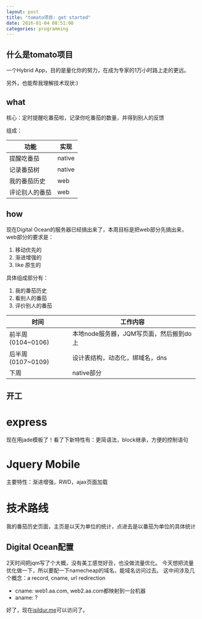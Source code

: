 ```yaml
---
layout: post
title: "tomato项目: get started"
date: 2016-01-04 08:51:00
categories: programming
---
```


## 什么是tomato项目

一个Hybrid App，目的是量化你的努力，在成为专家的1万小时路上走的更远。

另外，也能帮我理解技术现状:)

## what

核心：定时提醒吃番茄啦，记录你吃番茄的数量，并得到别人的反馈

组成：

<table>
    <thead>
        <tr>
            <th>功能</th>
            <th>实现</th>
        </tr>
    </thead>
    <tbody>
        <tr>
            <td>提醒吃番茄</td>
            <td>native</td>
        </tr>
        <tr>
            <td>记录番茄树</td>
            <td>native</td>
        </tr>
        <tr>
            <td>我的番茄历史</td>
            <td>web</td>
        </tr>
        <tr>
            <td>评论别人的番茄</td>
            <td>web</td>
        </tr>
    </tbody>
</table>


## how

现在Digital Ocean的服务器已经搞出来了，本周目标是把web部分先搞出来，web部分的要求是：

1. 移动优先的
2. 渐进增强的
3. like 原生的

具体组成部分有：

1. 我的番茄历史
2. 看别人的番茄
3. 评价别人的番茄

<table>
<thead>
     <tr><th>时间</th>
         <th>工作内容</th></tr>
</thead>
<tbody>
<tr><td>前半周(0104~0106)</td>
    <td>本地node服务器，JQM写页面，然后搬到do上</td>
</tr>
<tr><td>后半周(0107~0109)</td>
    <td>设计表结构，动态化，绑域名，dns</td>
</tr>
<tr><td>下周</td>
    <td>native部分</td>
</tr>
</tbody>
</table>

## 开工

# express

现在用jade模板了！看了下新特性有：更简语法，block继承，方便的控制语句

# Jquery Mobile

主要特性：渐进增强，RWD，ajax页面加载

# 技术路线

我的番茄历史页面，主页是以天为单位的统计，点进去是以番茄为单位的具体统计

## Digital Ocean配置

2天时间把jqm写了个大概，没有美工感觉好丑，也没做流量优化。
今天想把流量优化做一下，所以要配一下namecheap的域名，能域名访问过去。
这中间涉及几个概念：a record, cname, url redirection

* cname: web1.aa.com, web2.aa.com都映射到一台机器
* aname: ?

好了，现在[isildur.me](http://isildur.me)可以访问了。
